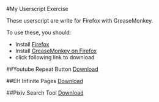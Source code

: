 #My Userscript Exercise

These userscript are write for Firefox with GreaseMonkey.

To use these, you should:
- Install [Firefox](https://www.mozilla.org/en-US/firefox/all/)
- Install [GreaseMonkey on Firefox](https://addons.mozilla.org/zh-tw/firefox/addon/greasemonkey/)
- click following link to download

##Youtube Repeat Button
[Download](https://github.com/FlandreDaisuki/Userscript-Exercise/raw/master/YoutubeRepeatButton.user.js)

##EH Infinite Pages
[Download](https://github.com/FlandreDaisuki/Userscript-Exercise/raw/master/EHInfinitePages.user.js)

##Pixiv Search Tool
[Download](https://github.com/FlandreDaisuki/Userscript-Exercise/raw/master/PixivSearchTool.user.js)
